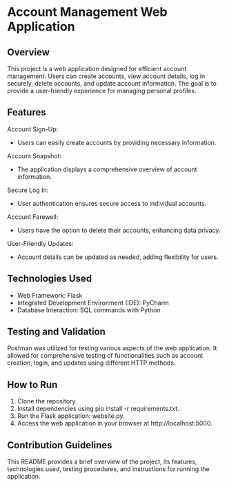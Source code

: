 # Account Management Web Application


## Overview

This project is a web application designed for efficient account management. Users can create accounts, view account details, log in securely, delete accounts, and update account information. The goal is to provide a user-friendly experience for managing personal profiles.

## Features

Account Sign-Up:
  - Users can easily create accounts by providing necessary information.

Account Snapshot:
  - The application displays a comprehensive overview of account information.

Secure Log In:
  - User authentication ensures secure access to individual accounts.

Account Farewell:
  - Users have the option to delete their accounts, enhancing data privacy.

User-Friendly Updates:
  - Account details can be updated as needed, adding flexibility for users.

## Technologies Used

* Web Framework: Flask
* Integrated Development Environment (IDE): PyCharm
* Database Interaction: SQL commands with Python

## Testing and Validation

Postman was utilized for testing various aspects of the web application. It allowed for comprehensive testing of functionalities such as account creation, login, and updates using different HTTP methods.

## How to Run

1. Clone the repository.
2. Install dependencies using pip install -r requirements.txt.
3. Run the Flask application: website.py.
4. Access the web application in your browser at http://localhost:5000.

## Contribution Guidelines

This README provides a brief overview of the project, its features, technologies used, testing procedures, and instructions for running the application.
